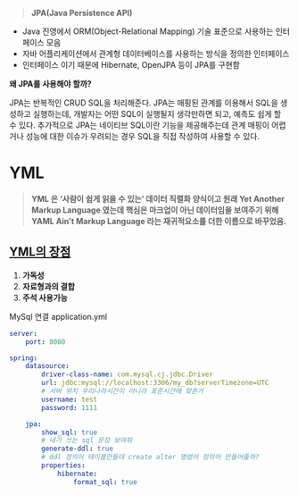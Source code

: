 ---
---

> **JPA(Java Persistence API)**

- Java 진영에서 ORM(Object-Relational Mapping) 기술 표준으로 사용하는 인터페이스 모음
- 자바 어플리케이션에서 관계형 데이터베이스를 사용하는 방식을 정의한 인터페이스
- 인터페이스 이기 때문에 Hibernate, OpenJPA 등이 JPA를 구현함

**왜 JPA를 사용해야 할까?**

JPA는 반복적인 CRUD SQL을 처리해준다. JPA는 매핑된 관계를 이용해서 SQL을 생성하고 실행하는데, 개발자는 어떤 SQL이 실행될지 생각만하면 되고, 예측도 쉽게 할 수 있다. 추가적으로 JPA는 네이티브 SQL이란 기능을 제공해주는데 관계 매핑이 어렵거나 성능에 대한 이슈가 우려되는 경우 SQL을 직접 작성하여 사용할 수 있다.

# **YML**

> **YML 은 ‘사람이 쉽게 읽을 수 있는’ 데이터 직렬화 양식이고 원래 Yet Another Markup Language 였는데 핵심은 마크업이 아닌 데이터임을 보여주기 위해 YAML Ain't Markup Language 라는 재귀적요소를 더한 이름으로 바꾸었음.**


## [YML의 장점](#YML%EC%9D%98%20%EC%9E%A5%EC%A0%90-1)

1. **가독성**
2. **자료형과의 결합**
3. **주석 사용가능**

MySql 연결
application.yml
```yml
server:
    port: 8080

spring: 
    datasource: 
        driver-class-name: com.mysql.cj.jdbc.Driver
        url: jdbc:mysql://localhost:3306/my_db?serverTimezone=UTC
        # 서버 위치 우리나라시간이 아니라 표준시간에 맞춘거 
        username: test
        password: 1111

    jpa:
        show_sql: true
        # 네가 쓰는 sql 문장 보여줘 
        generate-ddl: true
        # ddl 정의어 테이블만들대 create alter 명령어 정의어 만들어줄까? 
        properties:
            hibernate:
                format_sql: true


```